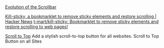 
[Evolution of the Scrollbar](https://scrollbars.matoseb.com/)

[Kill-sticky, a bookmarklet to remove sticky elements and restore scrolling | Hacker News](https://news.ycombinator.com/item?id=32998091)
[t-mart/kill-sticky: Bookmarklet to remove sticky elements and restore scrolling to web pages!](https://github.com/t-mart/kill-sticky)

[Scroll to Top](https://mybrowseraddon.com/scroll-to-top.html)
Add a stylish scroll-to-top button for all websites.
Scroll to Top Button on all Sites

